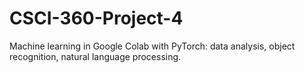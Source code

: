 # CSCI-360-Project-4
Machine learning in Google Colab with PyTorch: data analysis, object recognition, natural language processing.
